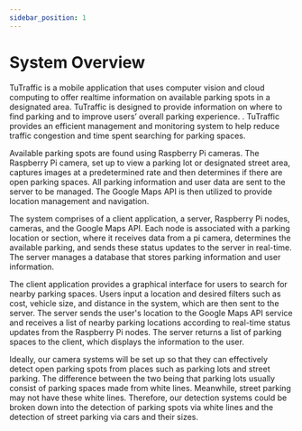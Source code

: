 ```yaml
---
sidebar_position: 1
---
```


# System Overview
TuTraffic is a mobile application that uses computer vision and cloud computing to offer realtime information on available parking spots in a designated area. TuTraffic is designed to provide information on where to find parking and to improve users’ overall parking experience. .  TuTraffic provides an efficient management and monitoring system to help reduce traffic congestion and time spent searching for parking spaces. 

Available parking spots are found using Raspberry Pi cameras. The Raspberry Pi camera, set up to view a parking lot or designated street area, captures images at a predetermined rate and then determines if there are open parking spaces. All  parking information and user data are sent to the server to be managed. The Google Maps API is then utilized to provide location management and navigation. 

The system comprises of a client application, a server, Raspberry Pi nodes, cameras, and the Google Maps API. Each node is associated with a parking location or section, where it receives data from a pi camera, determines the available parking, and sends these status updates to the server in real-time. The server manages a database that stores parking information and user information. 

The client application provides a graphical interface for users to search for nearby parking spaces. Users input a location and desired filters such as cost, vehicle size, and distance in the system, which are then sent to the server. The server sends the user's location to the Google Maps API service and receives a list of nearby parking locations according to real-time status updates from the Raspberry Pi nodes. The server returns a list of parking spaces to the client, which displays the information to the user. 

Ideally, our camera systems will be set up so that they can effectively detect open parking spots from places such as parking lots and street parking. The difference between the two being that parking lots usually consist of parking spaces made from white lines. Meanwhile, street parking may not have these white lines. Therefore, our detection systems could be broken down into the detection of parking spots via white lines and the detection of street parking via cars and their sizes. 